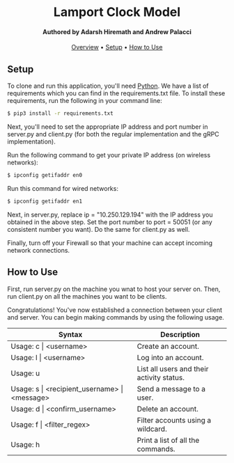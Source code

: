 
<h1 align="center">
  Lamport Clock Model
  <br>
</h1>

<h4 align="center">Authored by Adarsh Hiremath and Andrew Palacci</h4>

<p align="center">
  <a href="#key-features">Overview</a> •
  <a href="#setup">Setup</a> •
  <a href="#how-to-use">How to Use</a> 
</p>
  
## Setup

To clone and run this application, you'll need [Python](https://www.python.org/downloads/release/python-372/). We have a list of requirements which you can find in the requirements.txt file. To install these requirements, run the following in your command line: 

```bash
$ pip3 install -r requirements.txt
```

Next, you'll need to set the appropriate IP address and port number in server.py and client.py (for both the regular implementation and the gRPC implementation).

Run the following command to get your private IP address (on wireless networks): 
```bash
$ ipconfig getifaddr en0
```
Run this command for wired networks: 
```bash
$ ipconfig getifaddr en1
```

Next, in server.py, replace ip = "10.250.129.194" with the IP address you obtained in the above step. Set the port number to port = 50051 (or any consistent number you want). Do the same for client.py as well. 

Finally, turn off your Firewall so that your machine can accept incoming network connections. 

## How to Use

First, run server.py on the machine you wnat to host your server on. Then, run client.py on all the machines you want to be clients. 

Congratulations! You've now established a connection between your client and server. You can begin making commands by using the following usage. 

| Syntax | Description |
| --- | ----------- |
| Usage: c &#124; \<username\> | Create an account. |
| Usage: l &#124; \<username\>  | Log into an account. |
| Usage: u | List all users and their activity status. | 
| Usage: s &#124; \<recipient_username\> &#124; \<message\> | Send a message to a user. | 
| Usage: d &#124; \<confirm_username\> | Delete an account. | 
| Usage: f &#124; \<filter_regex\> | Filter accounts using a wildcard. | 
| Usage: h | Print a list of all the commands. |
